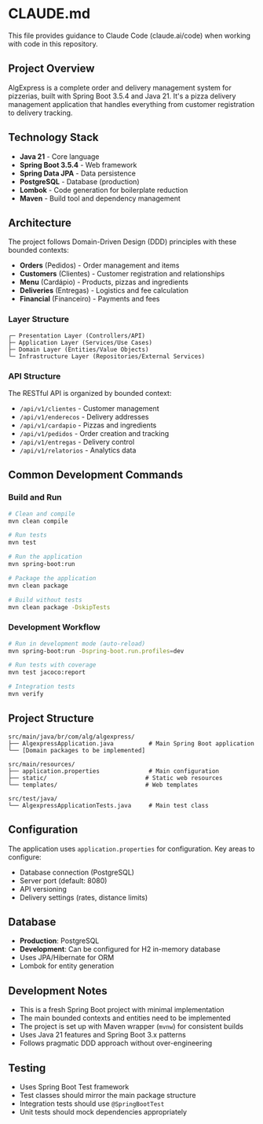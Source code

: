 # CLAUDE.md

This file provides guidance to Claude Code (claude.ai/code) when working with code in this repository.

## Project Overview

AlgExpress is a complete order and delivery management system for pizzerias, built with Spring Boot 3.5.4 and Java 21. It's a pizza delivery management application that handles everything from customer registration to delivery tracking.

## Technology Stack

- **Java 21** - Core language
- **Spring Boot 3.5.4** - Web framework
- **Spring Data JPA** - Data persistence
- **PostgreSQL** - Database (production)
- **Lombok** - Code generation for boilerplate reduction
- **Maven** - Build tool and dependency management

## Architecture

The project follows Domain-Driven Design (DDD) principles with these bounded contexts:
- **Orders** (Pedidos) - Order management and items
- **Customers** (Clientes) - Customer registration and relationships  
- **Menu** (Cardápio) - Products, pizzas and ingredients
- **Deliveries** (Entregas) - Logistics and fee calculation
- **Financial** (Financeiro) - Payments and fees

### Layer Structure
```
┌─ Presentation Layer (Controllers/API)
├─ Application Layer (Services/Use Cases)  
├─ Domain Layer (Entities/Value Objects)
└─ Infrastructure Layer (Repositories/External Services)
```

### API Structure
The RESTful API is organized by bounded context:
- `/api/v1/clientes` - Customer management
- `/api/v1/enderecos` - Delivery addresses
- `/api/v1/cardapio` - Pizzas and ingredients
- `/api/v1/pedidos` - Order creation and tracking
- `/api/v1/entregas` - Delivery control
- `/api/v1/relatorios` - Analytics data

## Common Development Commands

### Build and Run
```bash
# Clean and compile
mvn clean compile

# Run tests
mvn test

# Run the application
mvn spring-boot:run

# Package the application
mvn clean package

# Build without tests
mvn clean package -DskipTests
```

### Development Workflow
```bash
# Run in development mode (auto-reload)
mvn spring-boot:run -Dspring-boot.run.profiles=dev

# Run tests with coverage
mvn test jacoco:report

# Integration tests
mvn verify
```

## Project Structure

```
src/main/java/br/com/alg/algexpress/
├── AlgexpressApplication.java          # Main Spring Boot application
└── [Domain packages to be implemented]

src/main/resources/
├── application.properties              # Main configuration
├── static/                            # Static web resources
└── templates/                         # Web templates

src/test/java/
└── AlgexpressApplicationTests.java     # Main test class
```

## Configuration

The application uses `application.properties` for configuration. Key areas to configure:
- Database connection (PostgreSQL)
- Server port (default: 8080) 
- API versioning
- Delivery settings (rates, distance limits)

## Database

- **Production**: PostgreSQL
- **Development**: Can be configured for H2 in-memory database
- Uses JPA/Hibernate for ORM
- Lombok for entity generation

## Development Notes

- This is a fresh Spring Boot project with minimal implementation
- The main bounded contexts and entities need to be implemented
- The project is set up with Maven wrapper (`mvnw`) for consistent builds
- Uses Java 21 features and Spring Boot 3.x patterns
- Follows pragmatic DDD approach without over-engineering

## Testing

- Uses Spring Boot Test framework
- Test classes should mirror the main package structure
- Integration tests should use `@SpringBootTest`
- Unit tests should mock dependencies appropriately